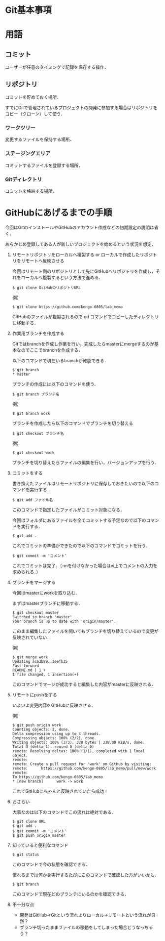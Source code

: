 # Git基本事項
# 用語
## コミット
ユーザーが任意のタイミングで記録を保存する操作．
## リポジトリ
コミットを貯めておく場所．

すでにGitで管理されているプロジェクトの開発に参加する場合はリポジトリをコピー（クローン）して使う．

### ワークツリー
変更するファイルを保持する場所．
### ステージングエリア
コミットするファイルを登録する場所．
### Gitディレクトリ
コミットを格納する場所．

# GitHubにあげるまでの手順
今回はGitのインストールやGitHubのアカウント作成などの初期設定の説明は省く．

あらかじめ登録してある人が新しいプロジェクトを始めるという状況を想定．
1. リモートリポジトリをローカルへ複製する or ローカルで作成したリポジトリをリモートへ反映させる

    今回はリモート側のリポジトリとして先にGitHubへリポジトリを作成し，それをローカルへ複製するという方法で進める．
    ```
    $ git clone GitHubのリポジトリURL
    ```
    
    例）
    
    ```
    $ git clone https://github.com/kengo-0805/lab_memo
    ```
    GitHubのファイルが複製されるので cd コマンドでコピーしたディレクトリに移動する．

2. 作業用ブランチを作成する

    Gitではbranchを作成し作業を行い，完成したらmasterにmergeするのが基本なのでここでbranchを作成する．

    以下のコマンドで現在いるbranchが確認できる．
    ```
    $ git branch
    * master
    ```
    ブランチの作成には以下のコマンドを使う．
    ```
    $ git branch ブランチ名
    ```
    例）
    ```
    $ git branch work
    ```

    ブランチを作成したら以下のコマンドでブランチを切り替える

    ```
    $ git checkout ブランチ名
    ```

    例）
    ```
    $ git checkout work
    ```
    ブランチを切り替えたらファイルの編集を行い，バージョンアップを行う．


    
3. コミットをする
    
    書き換えたファイルはリモートリポジトリに保存しておきたいので以下のコマンドを実行する．
    ```
    $ git add ファイル名
    ```
    このコマンドで指定したファイルがコミット対象になる．
    
    今回はフォルダにあるファイルを全てコミットする予定なので以下のコマンドを実行する．
    ```
    $ git add .
    ```
    これでコミットの準備ができたので以下のコマンドでコミットを行う．
    ```
    $ git commit -m 'コメント’
    ```
    これでコミットは完了．（-mを付けなかった場合はvi上でコメントの入力を求められる．）

4. ブランチをマージする
    
    今回はmasterにworkを取り込む．
    
    まずはmasterブランチに移動する．
    ```
    $ git checkout master
    Switched to branch 'master'
    Your branch is up to date with 'origin/master'.
    ```
    このまま編集したファイルを開いてもブランチを切り替えているので変更が反映されていない．

    例）
    ```
    $ git merge work
    Updating ac63b89..3eefb35
    Fast-forward
    README.md | 1 +
    1 file changed, 1 insertion(+)
    ```
    このコマンドでマージが成功すると編集した内容がmasterに反映される．

5. リモートにpushをする
    
    いよいよ変更内容をGItHubに反映させる．
    
    例）
    ```
    $ git push origin work
    Counting objects: 3, done.
    Delta compression using up to 4 threads.
    Compressing objects: 100% (2/2), done.
    Writing objects: 100% (3/3), 338 bytes | 338.00 KiB/s, done.
    Total 3 (delta 1), reused 0 (delta 0)
    remote: Resolving deltas: 100% (1/1), completed with 1 local object.
    remote: 
    remote: Create a pull request for 'work' on GitHub by visiting:
    remote:      https://github.com/kengo-0805/lab_memo/pull/new/work
    remote: 
    To https://github.com/kengo-0805/lab_memo
    * [new branch]      work -> work
    ```
    これでGitHubにちゃんと反映されていたら成功！
    
6. おさらい

    大事なのは以下のコマンドでこの流れは絶対である．
    ```
    $ git clone URL
    $ git add .
    $ git commit -m 'コメント'
    $ git push origin master
    ```
7. 知っていると便利なコマンド


    ```
    $ git status
    ```
    このコマンドで今の状態を確認できる．

    慣れるまでは何かを実行するたびにこのコマンドで確認した方がいいかも．
    ```
    $ git branch
    ```
    このコマンドで現在どのブランチにいるのかを確認できる．
8. 不十分な点
    - 開発はGitHub→Gitという流れよりローカル→リモートという流れが自然？
    - ブランチ切ったままファイルの移動をしてしまった場合どうなっちゃう？
